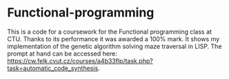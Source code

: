 # Functional-programming

This is a code for a coursework for the Functional programming class at CTU. Thanks to its performance it was awarded a 100% mark.
It shows my implementation of the genetic algorithm solving maze traversal in LISP. 
The prompt at hand can be accessed here: https://cw.felk.cvut.cz/courses/a4b33flp/task.php?task=automatic_code_synthesis.

